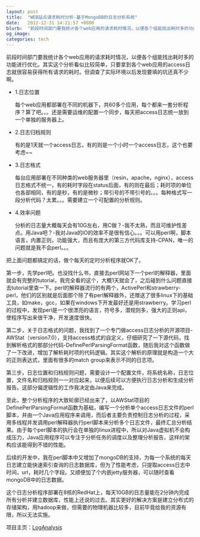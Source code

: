 ```yaml
---
layout: post
title:  "WEB站点请求耗时分析-基于MongoDB的日志分析系统"
date:   2012-12-31 14:21:57 +0800
blurb:  "前段时间部门要我统计各个web应用的请求耗时情况，以便各个组能找出耗时多的功能进行优化"
og_image:
categories: tech
---
```


前段时间部门要我统计各个web应用的请求耗时情况，以便各个组能找出耗时多的功能进行优化。其实这个分析看似比较简单，只要拿到各个web应用的access日志就很容易获得所有请求的耗时。但调查了实际环境以后发现要填的坑还真不少啊。

- 1.日志位置

    每个web应用都部署在不同的机器下，共60多个应用，每个都来一套分析程序？算了吧。。。还是需要运维的配置一个同步，每天把access日志统一放到一个单独的服务器上。

- 2.日志归档规则

    有的是1天就一个access日志，有的则是一个小时一个access日志，这个也要考虑~~

- 3.日志格式

    每台应用部署在不同种类的web服务器里（resin，apache，nginx），access日志格式不统一，有的耗时字段在status后面，有的则在最后；耗时项的单位也各部相同，有的是秒，有的是微秒；带引号的不带引号的。。。每种格式写一段分析代码？太累。。。需要建立一个可配置的分析规则。

- 4.效率问题

    分析的日志量大概每天会有10G左右，用C做？-我不太熟，而且可维护性差点。用Java吧？-我对Java的IO的效率不是很有信心。。。可以用perl啊，脚本语言，内置正则，功能强大，而且有庞大的第三方代码库支持-CPAN，唯一的问题就是我不会perl。。。

把上面问题都搞定的话，做个每天的定时分析程序就OK了。

第一步，先学perl吧。也没找什么书，直接去perl网站下一个perl的解释器，里面就会有完整的tutorial，我完全看的这个，大概1天就会了，之后碰到什么问题直接去tutorial里查一下。perl的解释器流行的有两个，ActivePerl和strawberry-perl，他们的区别就是后面那个除了有perl解释器外，还赠送了很多linux下的基础工具，如make，gcc，如果在windows下开发最好还是用strawberry。学习perl的过程中，发现perl是一个很漂亮的语言，符号多，潜规则多，强大的正则api，使程序写出来很干净，开发速度很快。

第二步，关于日志格式的问题，我找到了一个专门做access日志分析的开源项目-AWStat（version7.0），支持access格式的自定义，仔细研究了一下源代码，找到解析格式的那部分代码-DefinePerlParsingFormat函数，随后我对这个函数做了一下改进，增加了解析耗时项的代码逻辑。其实这个解析的原理就是构造一个大的正则表达式，里面有很多的match group来表示不同的日志项。

第三步，日志位置和归档规则问题，需要设计一个配置文件，将系统名称，日志位置，文件名和归档规则一一对应起来，以便后续可以方便执行日志分析和生成分析报告。这部分偏逻辑性的工作我决定由Java来完成。

至此，整个分析程序的大致轮廓已经出来了，以AWStat项目的DefinePerlParsingFormat函数为基础，编写一个分析单个access日志文件的perl脚本，并由一个Java应用程序来调用，而后者主要负责控制日志分析的过程，采用多线程并发调用perl解释器执行perl脚本来分析多个日志文件，最终汇总分析结果。由于每个perl脚本的执行会在单独的linux进程中，所以对Java虚拟机不会构成压力，Java应用程序可以专注于分析任务的调度以及整理分析报告，这样的架构应该能得到不错的性能。

后续的开发中，我在perl脚本中又增加了mongoDB的支持，为每一个系统的每天日志建立能快速索引查询的日志数据库，但为了性能考虑，只提取access日志中时间，url，耗时几个字段。又顺便加了个内嵌jetty服务器，可以随时查看mongoDB中的日志数据。

这个日志分析程序部署在8核的RedHat上，每天10GB的日志量能在2分钟内完成所有分析并建立数据库，性能上还说的过去。其实更好的解决方案是建立分布式的存储架构，用hadoop来做，但需要的物理机器比较多，目前毕竟给我的资源有限，所以无法实施。

项目主页：[LogAnalysis](https://github.com/frozen007/LogAnalysis)
